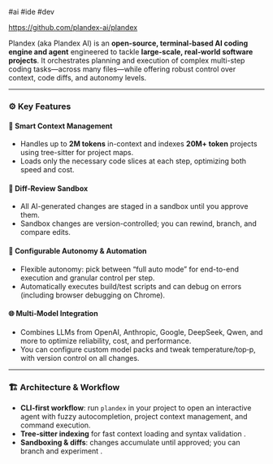 #ai #ide #dev

https://github.com/plandex-ai/plandex

Plandex (aka Plandex AI) is an **open-source, terminal-based AI coding engine and agent** engineered to tackle **large-scale, real‑world software projects**. It orchestrates planning and execution of complex multi-step coding tasks—across many files—while offering robust control over context, code diffs, and autonomy levels.

---

### ⚙️ **Key Features**

#### 🧠 Smart Context Management

- Handles up to **2M tokens** in-context and indexes **20M+ token** projects using tree-sitter for project maps.
- Loads only the necessary code slices at each step, optimizing both speed and cost.

#### 🧩 Diff‑Review Sandbox

- All AI-generated changes are staged in a sandbox until you approve them.
- Sandbox changes are version-controlled; you can rewind, branch, and compare edits.

#### 🤖 Configurable Autonomy & Automation

- Flexible autonomy: pick between “full auto mode” for end-to-end execution and granular control per step.
- Automatically executes build/test scripts and can debug on errors (including browser debugging on Chrome).

#### 🌐 Multi‑Model Integration

- Combines LLMs from OpenAI, Anthropic, Google, DeepSeek, Qwen, and more to optimize reliability, cost, and performance.
- You can configure custom model packs and tweak temperature/top‑p, with version control on all changes.

---

### 🏗️ Architecture & Workflow

- **CLI‑first workflow**: run `plandex` in your project to open an interactive agent with fuzzy autocompletion, project context management, and command execution.
- **Tree‑sitter indexing** for fast context loading and syntax validation .
- **Sandboxing & diffs**: changes accumulate until approved; you can branch and experiment .

